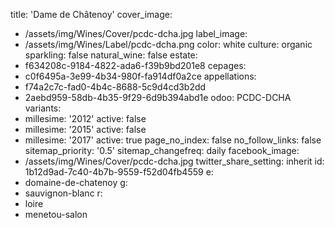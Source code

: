 title: 'Dame de Châtenoy'
cover_image:
  - /assets/img/Wines/Cover/pcdc-dcha.jpg
label_image:
  - /assets/img/Wines/Label/pcdc-dcha.png
color: white
culture: organic
sparkling: false
natural_wine: false
estate:
  - f634208c-9184-4822-ada6-f39b9bd201e8
cepages:
  - c0f6495a-3e99-4b34-980f-fa914df0a2ce
appellations:
  - f74a2c7c-fad0-4b4c-8688-5c9d4cd3b2dd
  - 2aebd959-58db-4b35-9f29-6d9b394abd1e
odoo: PCDC-DCHA
variants:
  -
    millesime: '2012'
    active: false
  -
    millesime: '2015'
    active: false
  -
    millesime: '2017'
    active: true
page_no_index: false
no_follow_links: false
sitemap_priority: '0.5'
sitemap_changefreq: daily
facebook_image:
  - /assets/img/Wines/Cover/pcdc-dcha.jpg
twitter_share_setting: inherit
id: 1b12d9ad-7c40-4b7b-9559-f52d04fb4559
e:
  - domaine-de-chatenoy
g:
  - sauvignon-blanc
r:
  - loire
  - menetou-salon
